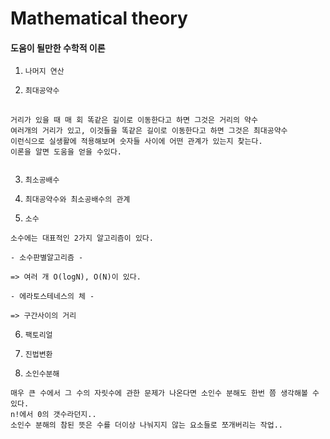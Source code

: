 # Mathematical theory

#### 도움이 될만한 수학적 이론


1. ``나머지 연산``

2. ``최대공약수``

<pre>
  <code>
거리가 있을 때 매 회 똑같은 길이로 이동한다고 하면 그것은 거리의 약수
여러개의 거리가 있고, 이것들을 똑같은 길이로 이동한다고 하면 그것은 최대공약수
이런식으로 실생활에 적용해보며 숫자들 사이에 어떤 관계가 있는지 찾는다.
이론을 알면 도움을 얻을 수있다.
  </code>
</pre>

3. `최소공배수`

4. `최대공약수와 최소공배수의 관계`

5. `소수`

```
소수에는 대표적인 2가지 알고리즘이 있다.
  
- 소수판별알고리즘 -

=> 여러 개 O(logN), O(N)이 있다.

- 에라토스테네스의 체 -

=> 구간사이의 거리
```

6. `팩토리얼`

7. `진법변환`

8. `소인수분해`
```
매우 큰 수에서 그 수의 자릿수에 관한 문제가 나온다면 소인수 분해도 한번 쯤 생각해볼 수 있다.
n!에서 0의 갯수라던지..
소인수 분해의 참된 뜻은 수를 더이상 나눠지지 않는 요소들로 쪼개버리는 작업..
```

